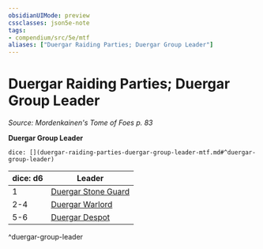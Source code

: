 ```yaml
---
obsidianUIMode: preview
cssclasses: json5e-note
tags:
- compendium/src/5e/mtf
aliases: ["Duergar Raiding Parties; Duergar Group Leader"]
---
```

# Duergar Raiding Parties; Duergar Group Leader
*Source: Mordenkainen's Tome of Foes p. 83* 

**Duergar Group Leader**

`dice: [](duergar-raiding-parties-duergar-group-leader-mtf.md#^duergar-group-leader)`

| dice: d6 | Leader |
|----------|--------|
| 1 | [Duergar Stone Guard](/Systems/5e/bestiary/humanoid/duergar-stone-guard-mpmm.md) |
| 2-4 | [Duergar Warlord](/Systems/5e/bestiary/humanoid/duergar-warlord-mpmm.md) |
| 5-6 | [Duergar Despot](/Systems/5e/bestiary/humanoid/duergar-despot-mpmm.md) |
^duergar-group-leader